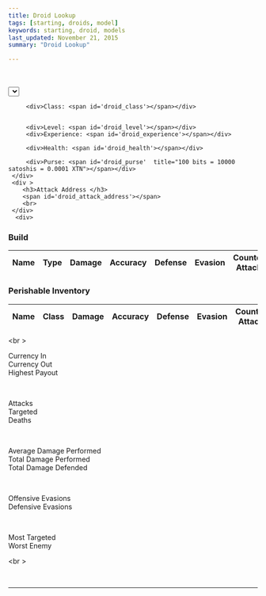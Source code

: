 ```yaml
---
title: Droid Lookup
tags: [starting, droids, model]
keywords: starting, droid, models 
last_updated: November 21, 2015
summary: "Droid Lookup"

---
```



<br />

<script> 
$(document).ready(function(){
$("#submit-creation-hidden").hide();
$("#droid_details_1").hide();
$("#droid_details_2").hide();

});

</script>

 

<script> 
$(document).ready(function(){

if (localStorage.Username == null)
{
	$("#reg-warning").show();
	$("#user-box").hide();
	
} else {
	$("#reg-warning").hide();
	$("#user-box").show();
	$("#username_display").html(localStorage.Username)
	
	$("#droid_details_1").show();
	$("#droid_details_2").show();
		    
	
		jQuery.ajax({
		    url: "https://api.coindroids.com/droid",
		    type: "GET",
		    processData: false,
		       contentType: 'application/json',
			})
		.done(function(data, textStatus, jqXHR) {
			
			 tmp = '';
			 for (index = data.length - 1; index >= 0; --index) { 
				if (index == 0 ) {tmp = 'selected'} else { tmp = '';}
				$("#droid_name").append("<option value="+data[index].id+" "+tmp+">"+data[index].name+" ("+data[index].currency_code+")</option>");

			}
			
			  index = 0;
				$("#droid_class").html(data[index].droid_class);
				$("#droid_experience").html(data[index].experience);
				$("#droid_level").html(data[index].level);
				$("#droid_purse").html((data[index].purse_current/100) + "/" + (data[0].purse_max/100)+ " bits");
		  	    $("#droid_health").html(data[index].health_current + "/" + data[0].health_max);
		  	    
		  	    if (data[index].attack_address == null) {
		  	    	$("#droid_attack_address").html("<i>Attack address has not be assigned. This droid has not been synced with a wallet.");
		  	    } else {
		  	    	var qrtext = encodeURIComponent("bitcoin://" + data[index].attack_address + "?message=Attack " + data[index].name);
		  	    	$("#droid_attack_address").html(data[index].attack_address + "<br><img src='https://chart.googleapis.com/chart?cht=qr&chl="+qrtext+"&chs=180x180&choe=UTF-8&chld=L|2' alt=''>")
		  	    }
		  	    
		  		for (build_index = data[index].build.length - 1; build_index >= 0; --build_index) {
		  			$("#droid_build").append("<tr><th>"+data[index].build[build_index].name+"<td>"+data[index].build[build_index].item_type+"<td>"+data[index].build[build_index].damage+"<td>"+data[index].build[build_index].accuracy+"<td>"+data[index].build[build_index].defense+"<td>"+data[index].build[build_index].evasion+"<td>"+data[index].build[build_index].counter_attack+"<td>"+data[index].build[build_index].health_increase);
		  		}
		  		
		  		if (data[index].inventory != null) {
			  		for (inventory_index = data[index].inventory.length - 1; inventory_index >= 0; --inventory_index) {
			  			$("#droid_inventory").append("<tr><th>"+data[index].inventory[inventory_index].name+"<td>"+data[index].inventory[inventory_index].item_type+"<td>"+data[index].inventory[inventory_index].damage+"<td>"+data[index].inventory[inventory_index].accuracy+"<td>"+data[index].inventory[inventory_index].defense+"<td>"+data[index].inventory[inventory_index].evasion+"<td>"+data[index].inventory[inventory_index].counter_attack+"<td>"+data[index].inventory[inventory_index].health_increase);
			  		}
		  		} else {
		  		$("#droid_inventory").append("<th> Inventory is empty. <td><td><td><td><td><td><td> ");
		  		}
	
		  			$("#currency_in").html(formatNumber(data[index].currency_in/100) + '&nbsp;bits' );
					$("#currency_out").html(formatNumber(data[index].currency_out/100) + '&nbsp;bits' );
					$("#highest_payout").html(formatNumber(data[index].highest_payout/100) + '&nbsp;bits' );
					$("#attacks").html(data[index].attacks);
					$("#deaths").html(data[index].deaths);
					$("#targeted").html(data[index].targeted);					
					$("#defensive_evasions").html(data[index].defensive_evasions);
					$("#offensive_evasions").html(data[index].offensive_evasions);
					
					$("#total_damage_performed").html(formatNumber(data[index].total_damage_performed.toFixed(2)));
					$("#total_damage_defended").html(formatNumber(data[index].total_damage_defended.toFixed(2)));
					
					$("#average_damage_performed").html(formatNumber(data[index].average_damage_performed.toFixed(2)));

					$("#most_targeted").html(data[index].most_targeted);
					$("#worst_enemy").html(data[index].worst_enemy);
	
	

		    console.log("HTTP Request Succeeded: " + jqXHR.status);
		    console.log(data);
		})
		.fail(function(jqXHR, textStatus, errorThrown) {
		    console.log("HTTP Request Failed");
		})
		.always(function() {
		       $("#submit-lookup").show();
			   $("#submit-lookup-hidden").hide();
		});
	
		
	}

});



function formatNumber (num) {
    return num.toString().replace(/(\d)(?=(\d{3})+(?!\d))/g, "$1,")
}



</script>

<br>

<div class="container"  id='droid_details_1'>

 <div class="row">
 	<div >
		 <select id='droid_name' style='text-transform:capitalize; font: large;' class='form-control-lg'></select>
		
		 <div>Class: <span id='droid_class'></span></div>
		
		 
		 <div>Level: <span id='droid_level'></span></div>
		 <div>Experience: <span id='droid_experience'></span></div>
		
		 <div>Health: <span id='droid_health'></span></div>
		
		 <div>Purse: <span id='droid_purse'  title="100 bits = 10000 satoshis = 0.0001 XTN"></span></div>
	 </div>
	 <div >
		<h3>Attack Address </h3>
		<span id='droid_attack_address'></span>
		<br>	
	 </div>	
	  <div>
  
</div>
<div class="container" id='droid_details_2'>
 <div class="row">
 <h3>Build</h3>
 <table id='build'>
 <thead>
 	  <tr>
   <th id="n"> Name
   <th> Type
   <th> Damage	
   <th> Accuracy	
   <th> Defense	
   <th> Evasion	
   <th> Counter Attack	
   <th> Health Increase
 </thead>
 <tbody id='droid_build'>
   
 </tbody>
 </table>

 
 <h3>Perishable Inventory</h3>
 <table id='inventory'>
 <thead>
 	  <tr>
   <th id="n"> Name
   <th> Class
   <th> Damage	
   <th> Accuracy	
   <th> Defense	
   <th> Evasion	
   <th> Counter Attack	
   <th> Health Increase
 </thead>
 <tbody id='droid_inventory'>
   
 </tbody>
 </table> 
 </div>
</div>

<br \>


<div class="row">
          <div class="col-md-4"><span class='big_number' id='currency_in'></span><div class="kbCaption">Currency In</div></div>
          <div class="col-md-4"><span class='big_number' id='currency_out'></span><div class="kbCaption">Currency Out</a></div></div>
          <div class="col-md-4"><span class='big_number' id='highest_payout'></span><div class="kbCaption">Highest Payout</div></a></div>
</div>
<p>&nbsp;</p>
<div class="row">
          <div class="col-md-4"><span class='big_number' id='attacks'></span><div class="kbCaption">Attacks</div></a></div>
          <div class="col-md-4"><span class='big_number' id='targeted'></span><div class="kbCaption">Targeted</div></a></div>
          <div class="col-md-4"><span class='big_number' id='deaths'></span><div class="kbCaption">Deaths</div></a></div>
</div>
<p>&nbsp;</p>
<div class="row">
          <div class="col-md-4"><span class='big_number' id='average_damage_performed'></span><div class="kbCaption">Average Damage Performed</div></a></div>
          <div class="col-md-4"><span class='big_number' id='total_damage_performed'></span><div class="kbCaption">Total Damage Performed</div></a></div>
          <div class="col-md-4"><span class='big_number' id='total_damage_defended'></span><div class="kbCaption">Total Damage Defended</div></a></div>
</div>
<p>&nbsp;</p>
<div class="row">
          <div class="col-md-4"><span class='big_number' id='offensive_evasions'></span><div class="kbCaption">Offensive Evasions</div></a></div>
          <div class="col-md-4"><span class='big_number' id='defensive_evasions'></span><div class="kbCaption">Defensive Evasions</div></a></div>
</div>
<p>&nbsp;</p>
<div class="row">
          <div class="col-md-4"><span class='big_number' id='most_targeted'></span><div class="kbCaption">Most Targeted</div></a></div>
          <div class="col-md-4"><span class='big_number' id='worst_enemy'></span><div class="kbCaption">Worst Enemy</div></a></div>
</div>


<br \>



<br />
<hr />


<script>

$("#droid_name").change(function( event ) {

		jQuery.ajax({
		    url: "https://api.coindroids.com/droid?id=eq."+$("#droid_name").val(),
		    type: "GET",
		    processData: false,
		       contentType: 'application/json',
			})
		.done(function(data, textStatus, jqXHR) {
			
	
			
			  index = 0;
				$("#droid_class").html(data[index].droid_class);
				$("#droid_experience").html(data[index].experience);
				$("#droid_level").html(data[index].level);
				$("#droid_purse").html((data[index].purse_current/100) + "/" + (data[0].purse_max/100)+ " bits");
		  	    $("#droid_health").html(data[index].health_current + "/" + data[0].health_max);
		  	    
		  	    if (data[index].attack_address == null) {
		  	    	$("#droid_attack_address").html("<i>Attack address has not be assigned. This droid has not been synced with a wallet.");
		  	    } else {
		  	    	var qrtext = encodeURIComponent("bitcoin://" + data[index].attack_address + "?message=Attack " + data[index].name);
		  	    	$("#droid_attack_address").html(data[index].attack_address + "<br><img src='https://chart.googleapis.com/chart?cht=qr&chl="+qrtext+"&chs=180x180&choe=UTF-8&chld=L|2' alt=''>")
		  	    }
		  	    
		  	    $("#droid_build").empty();
		  		for (build_index = data[index].build.length - 1; build_index >= 0; --build_index) {
		  			$("#droid_build").append("<tr><th>"+data[index].build[build_index].name+"<td>"+data[index].build[build_index].item_type+"<td>"+data[index].build[build_index].damage+"<td>"+data[index].build[build_index].accuracy+"<td>"+data[index].build[build_index].defense+"<td>"+data[index].build[build_index].evasion+"<td>"+data[index].build[build_index].counter_attack+"<td>"+data[index].build[build_index].health_increase);
		  		}
		  		
		  		$("#droid_inventory").empty();
		  		if (data[index].inventory != null) {
			  		for (inventory_index = data[index].inventory.length - 1; inventory_index >= 0; --inventory_index) {
			  			$("#droid_inventory").append("<tr><th>"+data[index].inventory[inventory_index].name+"<td>"+data[index].inventory[inventory_index].item_type+"<td>"+data[index].inventory[inventory_index].damage+"<td>"+data[index].inventory[inventory_index].accuracy+"<td>"+data[index].inventory[inventory_index].defense+"<td>"+data[index].inventory[inventory_index].evasion+"<td>"+data[index].inventory[inventory_index].counter_attack+"<td>"+data[index].inventory[inventory_index].health_increase);
			  		}
		  		} else {
		  		$("#droid_inventory").append("<th> Inventory is empty. <td><td><td><td><td><td><td> ");
		  		}

		 			 $("#currency_in").html(formatNumber(data[index].currency_in/100) + '&nbsp;bits' );
					$("#currency_out").html(formatNumber(data[index].currency_out/100) + '&nbsp;bits' );
					$("#highest_payout").html(formatNumber(data[index].highest_payout/100) + '&nbsp;bits' );
					$("#attacks").html(data[index].attacks);
					$("#deaths").html(data[index].deaths);
					$("#targeted").html(data[index].targeted);					
					$("#defensive_evasions").html(data[index].defensive_evasions);
					$("#offensive_evasions").html(data[index].offensive_evasions);
					
					$("#total_damage_performed").html(formatNumber(data[index].total_damage_performed.toFixed(2)));
					$("#total_damage_defended").html(formatNumber(data[index].total_damage_defended.toFixed(2)));
					
					$("#average_damage_performed").html(formatNumber(data[index].average_damage_performed.toFixed(2)));

					$("#most_targeted").html(data[index].most_targeted_name + ' (' + data[index].most_targeted_id + ')');
					$("#worst_enemy").html(data[index].worst_enemy_name + ' (' + data[index].worst_enemy_id + ')');
		    
		    console.log("HTTP Request Succeeded: " + jqXHR.status);
		    console.log(data);
		})
		.fail(function(jqXHR, textStatus, errorThrown) {
		    console.log("HTTP Request Failed");
		})
		.always(function() {
		       $("#submit-lookup").show();
			   $("#submit-lookup-hidden").hide();
		});

});

</script>


